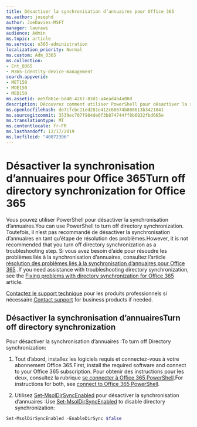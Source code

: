 ```yaml
---
title: Désactiver la synchronisation d’annuaires pour Office 365
ms.author: josephd
author: JoeDavies-MSFT
manager: laurawi
audience: Admin
ms.topic: article
ms.service: o365-administration
localization_priority: Normal
ms.custom: Adm_O365
ms.collection:
- Ent_O365
- M365-identity-device-management
search.appverid:
- MET150
- MOE150
- MED150
ms.assetid: ee5f861e-bd48-4267-83d1-a4ead4b4a00d
description: Découvrez comment utiliser PowerShell pour désactiver la synchronisation d’annuaires pour Office 365
ms.openlocfilehash: de7cfcbc11ed281e412c68674b808613b3421041
ms.sourcegitcommit: 3539ec707f984de6f3b874744ff8b6832fbd665e
ms.translationtype: MT
ms.contentlocale: fr-FR
ms.lasthandoff: 12/17/2019
ms.locfileid: "40072396"
---
```

# <a name="turn-off-directory-synchronization-for-office-365"></a><span data-ttu-id="65e37-103">Désactiver la synchronisation d’annuaires pour Office 365</span><span class="sxs-lookup"><span data-stu-id="65e37-103">Turn off directory synchronization for Office 365</span></span>
<span data-ttu-id="65e37-104">Vous pouvez utiliser PowerShell pour désactiver la synchronisation d’annuaires.</span><span class="sxs-lookup"><span data-stu-id="65e37-104">You can use PowerShell to turn off directory synchronization.</span></span> <span data-ttu-id="65e37-105">Toutefois, il n’est pas recommandé de désactiver la synchronisation d’annuaires en tant qu’étape de résolution des problèmes.</span><span class="sxs-lookup"><span data-stu-id="65e37-105">However, it is not recommended that you turn off directory synchronization as a troubleshooting step.</span></span> <span data-ttu-id="65e37-106">Si vous avez besoin d’aide pour résoudre les problèmes liés à la synchronisation d’annuaires, consultez l’article [résolution des problèmes liés à la synchronisation d’annuaires pour Office 365](fix-problems-with-directory-synchronization.md) .</span><span class="sxs-lookup"><span data-stu-id="65e37-106">If you need assistance with troubleshooting directory synchronization, see the [Fixing problems with directory synchronization for Office 365](fix-problems-with-directory-synchronization.md) article.</span></span> 
  
<span data-ttu-id="65e37-107">[Contactez le support technique](https://support.office.com/article/32a17ca7-6fa0-4870-8a8d-e25ba4ccfd4b) pour les produits professionnels si nécessaire.</span><span class="sxs-lookup"><span data-stu-id="65e37-107">[Contact support](https://support.office.com/article/32a17ca7-6fa0-4870-8a8d-e25ba4ccfd4b) for business products if needed.</span></span>
  
## <a name="turn-off-directory-synchronization"></a><span data-ttu-id="65e37-108">Désactiver la synchronisation d’annuaires</span><span class="sxs-lookup"><span data-stu-id="65e37-108">Turn off directory synchronization</span></span>  
<span data-ttu-id="65e37-109">Pour désactiver la synchronisation d’annuaires :</span><span class="sxs-lookup"><span data-stu-id="65e37-109">To turn off Directory synchronization:</span></span>
  
1. <span data-ttu-id="65e37-110">Tout d’abord, installez les logiciels requis et connectez-vous à votre abonnement Office 365.</span><span class="sxs-lookup"><span data-stu-id="65e37-110">First, install the required software and connect to your Office 365 subscription.</span></span> <span data-ttu-id="65e37-111">Pour obtenir des instructions pour les deux, consultez la rubrique [se connecter à Office 365 PowerShell](https://go.microsoft.com/fwlink/p/?LinkId=821938).</span><span class="sxs-lookup"><span data-stu-id="65e37-111">For instructions for both, see [connect to Office 365 PowerShell](https://go.microsoft.com/fwlink/p/?LinkId=821938).</span></span>
    
2. <span data-ttu-id="65e37-112">Utilisez [Set-MsolDirSyncEnabled](https://go.microsoft.com/fwlink/p/?LinkId=821939) pour désactiver la synchronisation d’annuaires :</span><span class="sxs-lookup"><span data-stu-id="65e37-112">Use [Set-MsolDirSyncEnabled](https://go.microsoft.com/fwlink/p/?LinkId=821939) to disable directory synchronization:</span></span> 
    
  ```powershell
  Set-MsolDirSyncEnabled -EnableDirSync $false
  ```